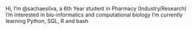 Hi, I’m @sachaesilva, a 6th Year student in Pharmacy (Industry/Research)
I’m interested in bio-informatics and computational biology 
I’m currently learning Python, SQL, R and bash 

